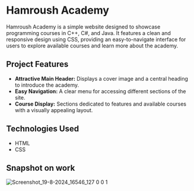 # Hamroush Academy

Hamroush Academy is a simple website designed to showcase programming courses in C++, C#, and Java. It features a clean and responsive design using CSS, providing an easy-to-navigate interface for users to explore available courses and learn more about the academy.

## Project Features

- **Attractive Main Header:** Displays a cover image and a central heading to introduce the academy.
- **Easy Navigation:** A clear menu for accessing different sections of the site.
- **Course Display:** Sections dedicated to features and available courses with a visually appealing layout.

## Technologies Used

- HTML
- CSS

## Snapshot on work
![Screenshot_19-8-2024_16546_127 0 0 1](https://github.com/user-attachments/assets/81f06f43-5968-4a8e-baa7-a1ed3198343f)
